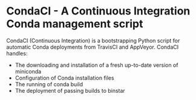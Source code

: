 CondaCI - A Continuous Integration Conda management script
==========================================================

CondaCI (Continuous Integration) is a bootstrapping Python script for
automatic Conda deployments from TravisCI and AppVeyor. CondaCI handles:

- The downloading and installation of a fresh up-to-date version of miniconda
- Configuration of Conda installation files
- The running of conda build
- The deployment of passing builds to binstar
